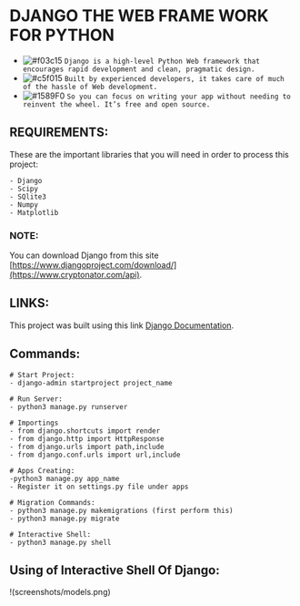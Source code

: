 # DJANGO THE WEB FRAME WORK FOR PYTHON
- ![#f03c15](https://placehold.it/15/f03c15/000000?text=+) `Django is a high-level Python Web framework that encourages rapid development and clean, pragmatic design.`
- ![#c5f015](https://placehold.it/15/c5f015/000000?text=+) `Built by experienced developers, it takes care of much of the hassle of Web development.`
- ![#1589F0](https://placehold.it/15/1589F0/000000?text=+) `So you can focus on writing your app without needing to reinvent the wheel. It’s free and open source.`

## REQUIREMENTS:

These are the important libraries that you will need in order to process this project:

```
- Django
- Scipy
- SQlite3
- Numpy
- Matplotlib
```
    
### NOTE:

You can download Django from this site [https://www.djangoproject.com/download/](https://www.cryptonator.com/api).

## LINKS:

This project was built using this link [Django Documentation](https://www.djangoproject.com/).

## Commands:
 
 ``` 
# Start Project:
- django-admin startproject project_name 

 # Run Server:
 - python3 manage.py runserver

 # Importings
 - from django.shortcuts import render
 - from django.http import HttpResponse
 - from django.urls import path,include
 - from django.conf.urls import url,include

# Apps Creating: 
 -python3 manage.py app_name 
 - Register it on settings.py file under apps 
 
 # Migration Commands:
 - python3 manage.py makemigrations (first perform this)
 - python3 manage.py migrate

# Interactive Shell:
 - python3 manage.py shell
 ```

## Using of Interactive Shell Of Django:
 !(screenshots/models.png)